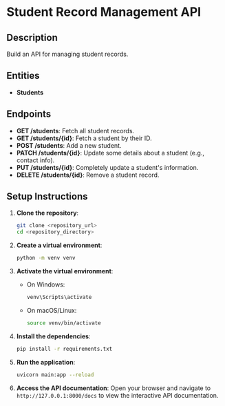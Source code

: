 # Student Record Management API

## Description
Build an API for managing student records.

## Entities
- **Students**

## Endpoints
- **GET /students**: Fetch all student records.
- **GET /students/{id}**: Fetch a student by their ID.
- **POST /students**: Add a new student.
- **PATCH /students/{id}**: Update some details about a student (e.g., contact info).
- **PUT /students/{id}**: Completely update a student's information.
- **DELETE /students/{id}**: Remove a student record.

## Setup Instructions

1. **Clone the repository**:
    ```sh
    git clone <repository_url>
    cd <repository_directory>
    ```

2. **Create a virtual environment**:
    ```sh
    python -m venv venv
    ```

3. **Activate the virtual environment**:
    - On Windows:
        ```sh
        venv\Scripts\activate
        ```
    - On macOS/Linux:
        ```sh
        source venv/bin/activate
        ```

4. **Install the dependencies**:
    ```sh
    pip install -r requirements.txt
    ```

5. **Run the application**:
    ```sh
    uvicorn main:app --reload
    ```

6. **Access the API documentation**:
    Open your browser and navigate to `http://127.0.0.1:8000/docs` to view the interactive API documentation.